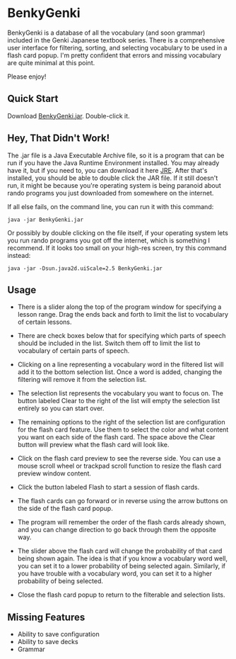 # BenkyGenki

BenkyGenki is a database of all the vocabulary (and soon grammar) included in the Genki Japanese textbook series. There is a comprehensive user interface for filtering, sorting, and selecting vocabulary to be used in a flash card popup. I'm pretty confident that errors and missing vocabulary are quite minimal at this point.

Please enjoy!

## Quick Start

Download [BenkyGenki.jar](../../raw/master/jar/BenkyGenki.jar). Double-click it.

## Hey, That Didn't Work!

The .jar file is a Java Executable Archive file, so it is a program that can be run if you have the Java Runtime Environment installed. You may already have it, but if you need to, you can download it here [JRE](https://java.com/en/download/). After that's installed, you should be able to double click the JAR file. If it still doesn't run, it might be because you're operating system is being paranoid about rando programs you just downloaded from somewhere on the internet.

If all else fails, on the command line, you can run it with this command:

```
java -jar BenkyGenki.jar
```

Or possibly by double clicking on the file itself, if your operating system lets you run rando programs you got off the internet, which is something I recommend. If it looks too small on your high-res screen, try this command instead:

```
java -jar -Dsun.java2d.uiScale=2.5 BenkyGenki.jar
```

## Usage

* There is a slider along the top of the program window for specifying a lesson range. Drag the ends back and forth to limit the list to vocabulary of certain lessons.
* There are check boxes below that for specifying which parts of speech should be included in the list. Switch them off to limit the list to vocabulary of certain parts of speech.

* Clicking on a line representing a vocabulary word in the filtered list will add it to the bottom selection list. Once a word is added, changing the filtering will remove it from the selection list.
* The selection list represents the vocabulary you want to focus on. The button labeled Clear to the right of the list will empty the selection list entirely so you can start over.
* The remaining options to the right of the selection list are configuration for the flash card feature. Use them to select the color and what content you want on each side of the flash card. The space above the Clear button will preview what the flash card will look like.
* Click on the flash card preview to see the reverse side. You can use a mouse scroll wheel or trackpad scroll function to resize the flash card preview window content.
* Click the button labeled Flash to start a session of flash cards.

* The flash cards can go forward or in reverse using the arrow buttons on the side of the flash card popup.
* The program will remember the order of the flash cards already shown, and you can change direction to go back through them the opposite way.
* The slider above the flash card will change the probability of that card being shown again. The idea is that if you know a vocabulary word well, you can set it to a lower probability of being selected again. Similarly, if you have trouble with a vocabulary word, you can set it to a higher probability of being selected.
* Close the flash card popup to return to the filterable and selection lists.

## Missing Features

* Ability to save configuration
* Ability to save decks
* Grammar
